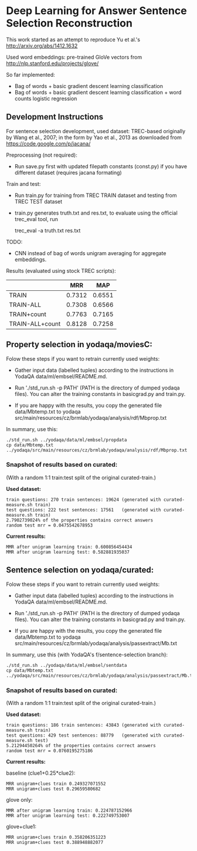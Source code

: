 Deep Learning for Answer Sentence Selection Reconstruction
==========================================================

This work started as an attempt to reproduce Yu et al.'s http://arxiv.org/abs/1412.1632

Used word embeddings: pre-trained GloVe vectors from http://nlp.stanford.edu/projects/glove/

So far implemented:
  * Bag of words + basic gradient descent learning classification
  * Bag of words + basic gradient descent learning classification + word counts logistic regression

Development Instructions
------------------------

For sentence selection development,
used dataset: TREC-based originally by Wang et al., 2007; in the form
by Yao et al., 2013 as downloaded from https://code.google.com/p/jacana/

Preprocessing (not required):
  * Run save.py first with updated filepath constants (const.py) if you have different dataset (requires jacana formating)

Train and test:
  * Run train.py for training from TREC TRAIN dataset and testing from TREC TEST dataset
  * train.py generates truth.txt and res.txt, to evaluate using the official trec_eval tool, run

	trec_eval -a truth.txt res.txt

TODO:
  * CNN instead of bag of words unigram averaging for aggregate embeddings. 

Results (evaluated using stock TREC scripts):

|                 | MRR    | MAP    |
|-----------------|--------|--------|
| TRAIN           | 0.7312 | 0.6551 |
| TRAIN-ALL       | 0.7308 | 0.6566 |
| TRAIN+count     | 0.7763 | 0.7165 |
| TRAIN-ALL+count | 0.8128 | 0.7258 |


Property selection in yodaqa/moviesC:
-------------------------------------

Folow these steps if you want to retrain currently used weights:

  * Gather input data (labelled tuples) according to the instructions
    in YodaQA data/ml/embsel/README.md.

  * Run './std_run.sh -p PATH' (PATH is the directory of dumped yodaqa files).
    You can alter the training constants in basicgrad.py and train.py.

  * If you are happy with the results, you copy the generated file data/Mbtemp.txt
    to yodaqa src/main/resources/cz/brmlab/yodaqa/analysis/rdf/Mbprop.txt

In summary, use this:

	./std_run.sh ../yodaqa/data/ml/embsel/propdata
	cp data/Mbtemp.txt ../yodaqa/src/main/resources/cz/brmlab/yodaqa/analysis/rdf/Mbprop.txt

### Snapshot of results based on curated:

(With a random 1:1 train:test split of the original curated-train.)

**Used dataset:**  

	train questions: 270 train sentences: 19624	(generated with curated-measure.sh train)
	test questions: 222 test sentences: 17561	(generated with curated-measure.sh train)
	2.7902739024% of the properties contains correct answers
	random test mrr = 0.0475542678953

**Current results:**  

	MMR after unigram learning train: 0.600856454434
	MMR after unigram learning test: 0.582881935037


Sentence selection on yodaqa/curated:
-------------------------------------

Folow these steps if you want to retrain currently used weights:

  * Gather input data (labelled tuples) according to the instructions
    in YodaQA data/ml/embsel/README.md.

  * Run './std_run.sh -p PATH' (PATH is the directory of dumped yodaqa files).
    You can alter the training constants in basicgrad.py and train.py.

  * If you are happy with the results, you copy the generated file data/Mbtemp.txt
    to yodaqa src/main/resources/cz/brmlab/yodaqa/analysis/passextract/Mb.txt

In summary, use this (with YodaQA's f/sentence-selection branch):

	./std_run.sh ../yodaqa/data/ml/embsel/sentdata
	cp data/Mbtemp.txt ../yodaqa/src/main/resources/cz/brmlab/yodaqa/analysis/passextract/Mb.txt

### Snapshot of results based on curated:

(With a random 1:1 train:test split of the original curated-train.)

**Used dataset:**  

	train questions: 186 train sentences: 43843	(generated with curated-measure.sh train)
	test questions: 429 test sentences: 88779	(generated with curated-measure.sh test)
	5.21294450264% of the properties contains correct answers
	random test mrr = 0.0760195275186

**Current results:**  

baseline (clue1+0.25*clue2):

	MRR unigram+clues train 0.249327071552
	MRR unigram+clues test 0.29659580682

glove only:  

	MMR after unigram learning train: 0.224787152966
	MMR after unigram learning test: 0.222749753007

glove+clue1:  

	MRR unigram+clues train 0.358206351223
	MRR unigram+clues test 0.388948882077


